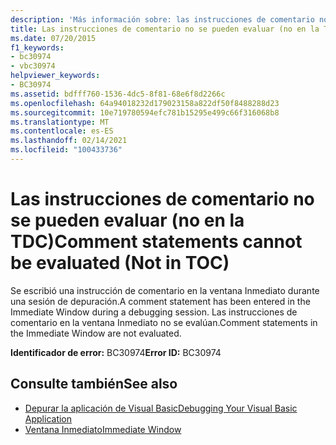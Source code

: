 ```yaml
---
description: 'Más información sobre: las instrucciones de comentario no se pueden evaluar (no en la TDC)'
title: Las instrucciones de comentario no se pueden evaluar (no en la TDC)
ms.date: 07/20/2015
f1_keywords:
- bc30974
- vbc30974
helpviewer_keywords:
- BC30974
ms.assetid: bdfff760-1536-4dc5-8f81-68e6f8d2266c
ms.openlocfilehash: 64a94018232d179023158a822df50f8488288d23
ms.sourcegitcommit: 10e719780594efc781b15295e499c66f316068b8
ms.translationtype: MT
ms.contentlocale: es-ES
ms.lasthandoff: 02/14/2021
ms.locfileid: "100433736"
---
```

# <a name="comment-statements-cannot-be-evaluated-not-in-toc"></a><span data-ttu-id="d1338-103">Las instrucciones de comentario no se pueden evaluar (no en la TDC)</span><span class="sxs-lookup"><span data-stu-id="d1338-103">Comment statements cannot be evaluated (Not in TOC)</span></span>

<span data-ttu-id="d1338-104">Se escribió una instrucción de comentario en la ventana Inmediato durante una sesión de depuración.</span><span class="sxs-lookup"><span data-stu-id="d1338-104">A comment statement has been entered in the Immediate Window during a debugging session.</span></span> <span data-ttu-id="d1338-105">Las instrucciones de comentario en la ventana Inmediato no se evalúan.</span><span class="sxs-lookup"><span data-stu-id="d1338-105">Comment statements in the Immediate Window are not evaluated.</span></span>  
  
 <span data-ttu-id="d1338-106">**Identificador de error:** BC30974</span><span class="sxs-lookup"><span data-stu-id="d1338-106">**Error ID:** BC30974</span></span>  
  
## <a name="see-also"></a><span data-ttu-id="d1338-107">Consulte también</span><span class="sxs-lookup"><span data-stu-id="d1338-107">See also</span></span>

- [<span data-ttu-id="d1338-108">Depurar la aplicación de Visual Basic</span><span class="sxs-lookup"><span data-stu-id="d1338-108">Debugging Your Visual Basic Application</span></span>](/visualstudio/debugger/debugger-basics)
- [<span data-ttu-id="d1338-109">Ventana Inmediato</span><span class="sxs-lookup"><span data-stu-id="d1338-109">Immediate Window</span></span>](/visualstudio/ide/reference/immediate-window)
